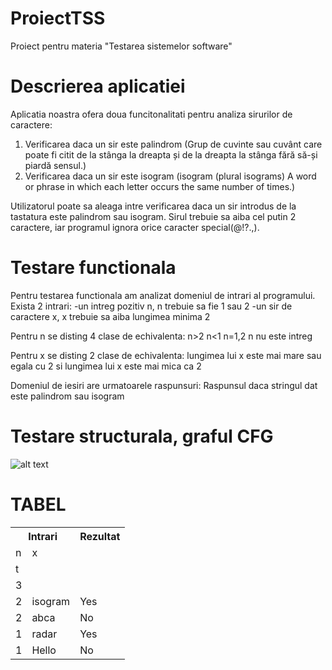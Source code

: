 # ProiectTSS
 Proiect pentru materia "Testarea sistemelor software"

# Descrierea aplicatiei

Aplicatia noastra ofera doua funcitonalitati pentru analiza sirurilor de caractere:

1. Verificarea daca un sir este palindrom (Grup de cuvinte sau cuvânt care poate fi citit de la stânga la dreapta și de la dreapta la stânga fără să-și piardă sensul.)
2. Verificarea daca un sir este isogram (isogram (plural isograms) A word or phrase in which each letter occurs the same number of times.)

Utilizatorul poate sa aleaga intre verificarea daca un sir introdus de la tastatura este palindrom sau isogram. Sirul trebuie sa aiba cel putin 2 caractere, iar programul ignora orice caracter special(@!?.,).

# Testare functionala

Pentru testarea functionala am analizat domeniul de intrari al programului.
Exista 2 intrari:
-un intreg pozitiv n, n trebuie sa fie 1 sau 2
-un sir de caractere x, x trebuie sa aiba lungimea minima 2

Pentru n se disting 4 clase de echivalenta:
n>2
n<1
n=1,2
n nu este intreg

Pentru x se disting 2 clase de echivalenta: lungimea lui x este mai mare sau egala cu 2 si lungimea lui x este mai mica ca 2

Domeniul de iesiri are urmatoarele raspunsuri:
Raspunsul daca stringul dat este palindrom sau isogram

# Testare structurala, graful CFG

![alt text](https://imgur.com/Fe7mfub "CFG Graph ")

# TABEL

<table>
  <tr><th colspan=2>Intrari</th><th>Rezultat</th></tr>
  <tr><td>n</td><td>x</td></tr>
  <tr><td>t</td><td></td></tr>
  <tr><td>3</td><td></td></tr>
  <tr><td>2</td><td>isogram</td><td>Yes</td></tr>
  <tr><td>2</td><td>abca</td><td>No</td></tr>
  <tr><td>1</td><td>radar</td><td>Yes</td></tr>
  <tr><td>1</td><td>Hello</td><td>No</td></tr>
  
  
  
  
  
  </table>
